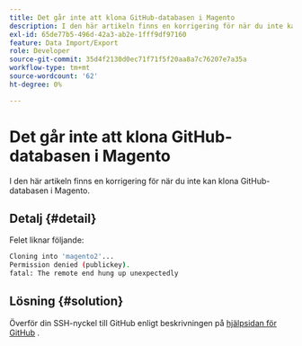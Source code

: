 ```yaml
---
title: Det går inte att klona GitHub-databasen i Magento
description: I den här artikeln finns en korrigering för när du inte kan klona GitHub-databasen i Magento.
exl-id: 65de77b5-496d-42a3-ab2e-1fff9df97160
feature: Data Import/Export
role: Developer
source-git-commit: 35d4f2130d0ec71f71f5f20aa8a7c76207e7a35a
workflow-type: tm+mt
source-wordcount: '62'
ht-degree: 0%

---
```


# Det går inte att klona GitHub-databasen i Magento

I den här artikeln finns en korrigering för när du inte kan klona GitHub-databasen i Magento.

## Detalj {#detail}

Felet liknar följande:

```bash
Cloning into 'magento2'...
Permission denied (publickey).
fatal: The remote end hung up unexpectedly
```

## Lösning {#solution}

Överför din SSH-nyckel till GitHub enligt beskrivningen på [hjälpsidan för GitHub](https://help.github.com/articles/generating-ssh-keys) .
